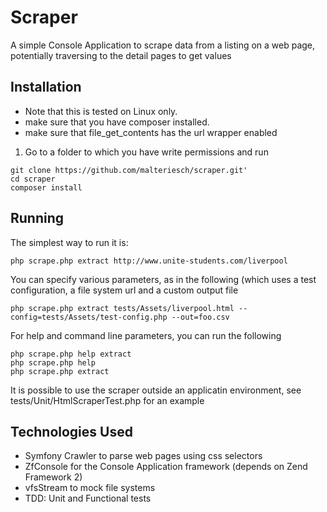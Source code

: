 Scraper
============
A simple Console Application to scrape data from a listing on a web page, potentially traversing to the detail pages to get values

Installation
-------------------

* Note that this is tested on Linux only.
* make sure that you have composer installed.
* make sure that file_get_contents has the url wrapper enabled

1. Go to a folder to which you have write permissions and run

```shell
git clone https://github.com/malteriesch/scraper.git' 
cd scraper
composer install
```


Running
-------------------
The simplest way to run it is:
```shell
php scrape.php extract http://www.unite-students.com/liverpool 
```

You can specify various parameters, as in the following (which uses a test configuration, a file system url and a custom output file
```shell
php scrape.php extract tests/Assets/liverpool.html --config=tests/Assets/test-config.php --out=foo.csv

```

For help and command line parameters, you can run the following
```shell
php scrape.php help extract
php scrape.php help
php scrape.php extract

```

It is possible to use the scraper outside an applicatin environment, see tests/Unit/HtmlScraperTest.php for an example


Technologies Used
-------------------
* Symfony Crawler to parse web pages using css selectors
* ZfConsole for the Console Application framework (depends on Zend Framework 2)
* vfsStream to mock file systems
* TDD: Unit and Functional tests 
